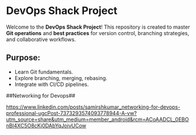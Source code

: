 # DevOps Shack Project
Welcome to the **DevOps Shack Project**!
This repository is created to master **Git operations** and **best practices** for version control, branching strategies, and collaborative workflows.
## Purpose:
- Learn Git fundamentals.
- Explore branching, merging, rebasing.
- Integrate with CI/CD pipelines.







##Networking for Devops##

https://www.linkedin.com/posts/samirshkumar_networking-for-devops-professional-ugcPost-7373293574093778944-A-vw?utm_source=share&utm_medium=member_android&rcm=ACoAADCL_0EBOnBl4XC5O8cKj0DAbYqJojvUCow